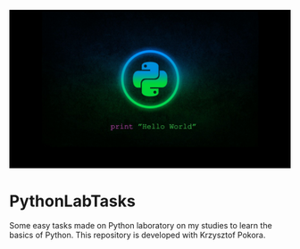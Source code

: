 ![](ReadMe.jpg)

# PythonLabTasks
Some easy tasks made on Python laboratory on my studies to learn the basics of Python. This repository is developed with Krzysztof Pokora.
